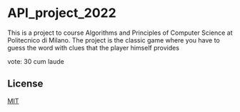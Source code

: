 # API_project_2022
This is a project to course Algorithms and Principles of Computer Science at Politecnico di Milano. The project is the classic game where you have to guess the word with clues that the player himself provides

vote: 30 cum laude
## License
[MIT](https://choosealicense.com/licenses/mit/)
